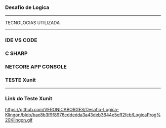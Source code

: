 ### Desafio de Logica
____________________________________________

TECNOLOGIAS UTILIZADA

_____________________________________________
###  IDE VS CODE
###  C SHARP
###  NETCORE  APP CONSOLE
###  TESTE Xunit
_____________________________________________

### Link do Teste Xunit
https://github.com/VERONICABORGES/Desafio-Logica-Klingon/blob/bae8b3f9f8976cddedda3a43deb3644e5eff2fcb/LogicaProg%20Klingon.gif


